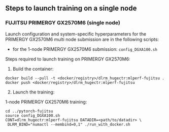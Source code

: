 ## Steps to launch training on a single node

### FUJITSU PRIMERGY GX2570M6 (single node)
Launch configuration and system-specific hyperparameters for the PRIMERGY GX2570M6
multi node submission are in the following scripts:
* for the 1-node PRIMERGY GX2570M6 submission: `config_DGXA100.sh`

Steps required to launch training on PRIMERGY GX2570M6:

1. Build the container:

```
docker build --pull -t <docker/registry>/dlrm_hugectr:mlperf-fujitsu .
docker push <docker/registry>/dlrm_hugectr:mlperf-fujitsu
```

2. Launch the training:

1-node PRIMERGY GX2570M6 training:

```
cd ../pytorch-fujitsu
source config_DGXA100.sh
CONT=dlrm_hugectr:mlperf-fujitsu DATADIR=<path/to/datadir> \
 DLRM_BIND="numactl --membind=0,1" ./run_with_docker.sh
```
